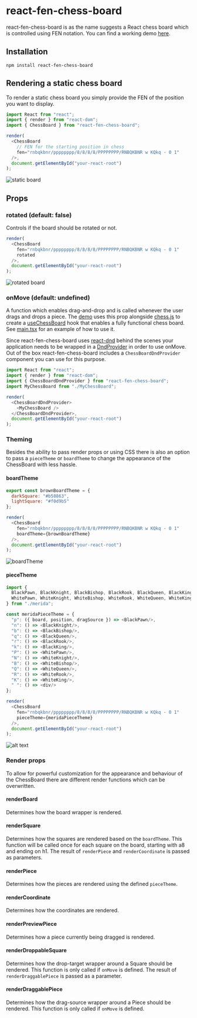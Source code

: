 # react-fen-chess-board

react-fen-chess-board is as the name suggests a React chess board which is controlled using FEN
notation.
You can find a working demo [here](https://cymantex.github.io/react-chess-board/).

## Installation

``npm install react-fen-chess-board``

## Rendering a static chess board

To render a static chess board you simply provide the FEN of the position you want to display.

````typescript jsx
import React from "react";
import { render } from "react-dom";
import { ChessBoard } from "react-fen-chess-board";

render(
  <ChessBoard
    // FEN for the starting position in chess
    fen="rnbqkbnr/pppppppp/8/8/8/8/PPPPPPPP/RNBQKBNR w KQkq - 0 1"
  />,
  document.getElementById("your-react-root")
);
````

![static board](https://raw.githubusercontent.com/dv16sen/react-chess-board/master/assets/static-board.PNG "Static ChessBoard")

## Props

### rotated (default: false)

Controls if the board should be rotated or not.

````typescript jsx
render(
  <ChessBoard
    fen="rnbqkbnr/pppppppp/8/8/8/8/PPPPPPPP/RNBQKBNR w KQkq - 0 1"
    rotated
  />,
  document.getElementById("your-react-root")
);
````

![rotated board](https://raw.githubusercontent.com/dv16sen/react-chess-board/master/assets/rotated.PNG "Rotated ChessBoard")

### onMove (default: undefined)

A function which enables drag-and-drop and is called whenever the user drags and drops a piece. The
[demo](https://cymantex.github.io/react-chess-board/) uses this prop
alongside [chess.js](https://github.com/jhlywa/chess.js/tree/master) to create
a [useChessBoard](https://github.com/cymantex/react-chess-board/blob/main/src/useChessBoard.tsx)
hook that enables a fully functional chess board.
See [main.tsx](https://github.com/cymantex/react-chess-board/blob/main/src/main.tsx) for an example
of how to use it.

Since react-fen-chess-board uses [react-dnd](https://react-dnd.github.io/react-dnd/about) behind the
scenes your application needs to be wrapped in
a [DndProvider](https://react-dnd.github.io/react-dnd/docs/api/dnd-provider) in order to use onMove.
Out of the box react-fen-chess-board includes a ``ChessBoardDndProvider`` component you can use for
this purpose.

````typescript jsx
import React from "react";
import { render } from "react-dom";
import { ChessBoardDndProvider } from "react-fen-chess-board";
import MyChessBoard from "./MyChessBoard";

render(
  <ChessBoardDndProvider>
    <MyChessBoard />
  </ChessBoardDndProvider>,
  document.getElementById("your-react-root")
);
````

### Theming

Besides the ability to pass render props or using CSS there is also an option to pass
a ``pieceTheme`` or ``boardTheme`` to change the appearance of the ChessBoard with less hassle.

#### boardTheme

````javascript
export const brownBoardTheme = {
  darkSquare: "#b58863",
  lightSquare: "#f0d9b5"
};

render(
  <ChessBoard
    fen="rnbqkbnr/pppppppp/8/8/8/8/PPPPPPPP/RNBQKBNR w KQkq - 0 1"
    boardTheme={brownBoardTheme}
  />,
  document.getElementById("your-react-root")
);
````

![boardTheme](https://raw.githubusercontent.com/dv16sen/react-chess-board/master/assets/board-theme.PNG "boardTheme")

#### pieceTheme

````javascript
import {
  BlackPawn, BlackKnight, BlackBishop, BlackRook, BlackQueen, BlackKing,
  WhitePawn, WhiteKnight, WhiteBishop, WhiteRook, WhiteQueen, WhiteKing
} from "./merida";

const meridaPieceTheme = {
  "p": ({ board, position, dragSource }) => <BlackPawn/>,
  "n": () => <BlackKnight/>,
  "b": () => <BlackBishop/>,
  "q": () => <BlackQueen/>,
  "r": () => <BlackRook/>,
  "k": () => <BlackKing/>,
  "P": () => <WhitePawn/>,
  "N": () => <WhiteKnight/>,
  "B": () => <WhiteBishop/>,
  "Q": () => <WhiteQueen/>,
  "R": () => <WhiteRook/>,
  "K": () => <WhiteKing/>,
  " ": () => <div/>
};

render(
  <ChessBoard
    fen="rnbqkbnr/pppppppp/8/8/8/8/PPPPPPPP/RNBQKBNR w KQkq - 0 1"
    pieceTheme={meridaPieceTheme}
  />,
  document.getElementById("your-react-root")
);
````

![alt text](https://raw.githubusercontent.com/dv16sen/react-chess-board/master/assets/piece-theme.PNG "pieceTheme")

### Render props

To allow for powerful customization for the appearance and behaviour of the ChessBoard there are
different render functions which can be overwritten.

#### renderBoard

Determines how the board wrapper is rendered.

#### renderSquare

Determines how the squares are rendered based on the ``boardTheme``. This function will be called
once for each square on the board, starting with a8 and ending on h1. The result of ``renderPiece``
and ``renderCoordinate`` is passed as parameters.

#### renderPiece

Determines how the pieces are rendered using the defined ``pieceTheme``.

#### renderCoordinate

Determines how the coordinates are rendered.

#### renderPreviewPiece

Determines how a piece currently being dragged is rendered.

#### renderDroppableSquare

Determines how the drop-target wrapper around a Square should be rendered. This function is only
called if ``onMove`` is defined. The result of ``renderDraggablePiece`` is passed as a parameter.

#### renderDraggablePiece

Determines how the drag-source wrapper around a Piece should be rendered. This function is only
called if ``onMove`` is defined.

